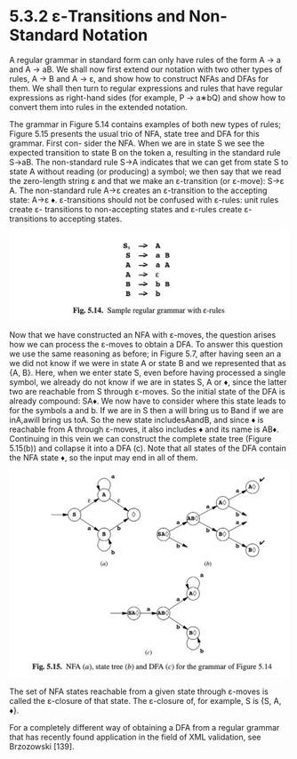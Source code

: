 # 5.3.2 ε-Transitions and Non-Standard Notation

A regular grammar in standard form can only have rules of the form A → a and A → aB. We shall now first extend our notation with two other types of rules, A → B and A → ε, and show how to construct NFAs and DFAs for them. We shall then turn to regular expressions and rules that have regular expressions as right-hand sides (for example, P → a∗bQ) and show how to convert them into rules in the extended notation.

The grammar in Figure 5.14 contains examples of both new types of rules; Figure 5.15 presents the usual trio of NFA, state tree and DFA for this grammar. First con- sider the NFA. When we are in state S we see the expected transition to state B on the token a, resulting in the standard rule S->aB. The non-standard rule S->A indicates that we can get from state S to state A without reading (or producing) a symbol; we then say that we read the zero-length string ε and that we make an ε-transition (or ε-move): S→ε A. The non-standard rule A->ε creates an ε-transition to the accepting state: A→ε ♦. ε-transitions should not be confused with ε-rules: unit rules create ε- transitions to non-accepting states and ε-rules create ε-transitions to accepting states.

![图1](../../img/5.3.2_1-Fig.5.14.png)

Now that we have constructed an NFA with ε-moves, the question arises how we can process the ε-moves to obtain a DFA. To answer this question we use the same reasoning as before; in Figure 5.7, after having seen an a we did not know if we were in state A or state B and we represented that as {A, B}. Here, when we enter state S, even before having processed a single symbol, we already do not know if we are in states S, A or ♦, since the latter two are reachable from S through ε-moves. So the initial state of the DFA is already compound: SA♦. We now have to consider where this state leads to for the symbols a and b. If we are in S then a will bring us to Band if we are inA,awill bring us toA. So the new state includesAandB, and since ♦ is reachable from A through ε-moves, it also includes ♦ and its name is AB♦. Continuing in this vein we can construct the complete state tree (Figure 5.15(b)) and collapse it into a DFA (c). Note that all states of the DFA contain the NFA state ♦, so the input may end in all of them.

![图2](../../img/5.3.2_2-Fig.5.15.png)

The set of NFA states reachable from a given state through ε-moves is called the ε-closure of that state. The ε-closure of, for example, S is {S, A, ♦}.

For a completely different way of obtaining a DFA from a regular grammar that has recently found application in the field of XML validation, see Brzozowski [139].